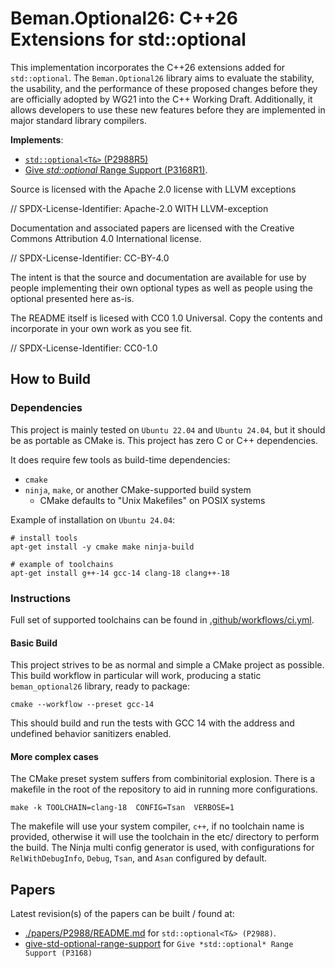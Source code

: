 # Beman.Optional26: C++26 Extensions for std::optional

This implementation incorporates the C++26 extensions added for `std::optional`. The `Beman.Optional26` library aims to evaluate the stability, the usability, and the performance of these proposed changes before they are officially adopted by WG21 into the C++ Working Draft. Additionally, it allows developers to use these new features before they are implemented in major standard library compilers.

**Implements**:
* [`std::optional<T&>` (P2988R5)](https://wg21.link/P2988R5)
* [Give *std::optional* Range Support (P3168R1)](https://wg21.link/P3168R1).


Source is licensed with the Apache 2.0 license with LLVM exceptions

// SPDX-License-Identifier: Apache-2.0 WITH LLVM-exception

Documentation and associated papers are licensed with the Creative Commons Attribution 4.0 International license.

// SPDX-License-Identifier: CC-BY-4.0

The intent is that the source and documentation are available for use by people implementing their own optional types as well as people using the optional presented here as-is.

The README itself is licesed with CC0 1.0 Universal. Copy the contents and incorporate in your own work as you see fit.

// SPDX-License-Identifier: CC0-1.0

## How to Build

### Dependencies

This project is mainly tested on `Ubuntu 22.04` and `Ubuntu 24.04`, but it should be as portable as CMake is. This project has zero C or C++ dependencies.

It does require few tools as build-time dependencies:

- `cmake`
- `ninja`, `make`, or another CMake-supported build system
  - CMake defaults to "Unix Makefiles" on POSIX systems

Example of installation on `Ubuntu 24.04`:
```shell
# install tools
apt-get install -y cmake make ninja-build

# example of toolchains
apt-get install g++-14 gcc-14 clang-18 clang++-18
```

### Instructions

Full set of supported toolchains can be found in [.github/workflows/ci.yml](#.github/workflows/ci.yml).

#### Basic Build

This project strives to be as normal and simple a CMake project as possible. This build workflow in particular will work, producing a static `beman_optional26` library, ready to package:

```shell
cmake --workflow --preset gcc-14
```

This should build and run the tests with GCC 14 with the address and undefined behavior sanitizers enabled.

#### More complex cases

The CMake preset system suffers from combinitorial explosion. There is a makefile in the root of the repository to aid in running more configurations.

```shell
make -k TOOLCHAIN=clang-18  CONFIG=Tsan  VERBOSE=1
```

The makefile will use your system compiler, `c++`, if no toolchain name is provided, otherwise it will use the toolchain in the etc/ directory to perform the build. The Ninja multi config generator is used, with configurations for `RelWithDebugInfo`, `Debug`, `Tsan`, and `Asan` configured by default.

## Papers

Latest revision(s) of the papers can be built / found at:
* [./papers/P2988/README.md](./papers/P2988/README.md) for `std::optional<T&> (P2988)`.
* [give-std-optional-range-support](https://github.com/neatudarius/give-std-optional-range-support/) for `Give *std::optional* Range Support (P3168)`

